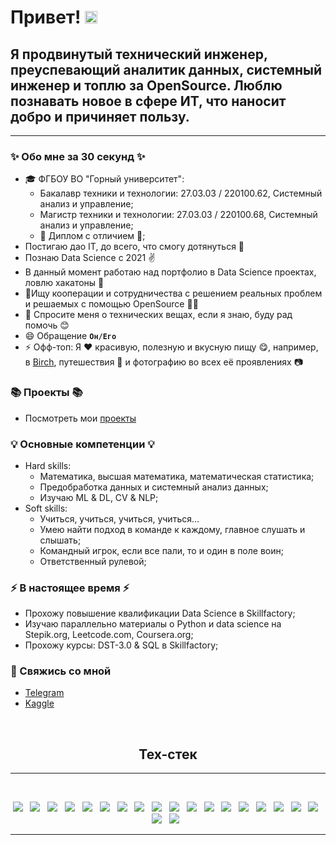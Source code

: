 # Привет! <img src="https://imgur.com/CTPzCrS.gif" height=20px width=20px>

## Я продвинутый технический инженер, преуспевающий аналитик данных, системный инженер и топлю за OpenSource. Люблю познавать новое в сфере ИТ, что наносит добро и причиняет пользу.
---

### &#10024; Обо мне за 30 секунд &#10024; 
* 🎓 ФГБОУ ВО "Горный университет":
  - Бакалавр техники и технологии: 27.03.03 / 220100.62, Системный анализ и управление;
  - Магистр техники и технологии: 27.03.03 / 220100.68, Системный анализ и управление;
  - &#128213; Диплом с отличием &#128213;;
* Постигаю дао IT, до всего, что смогу дотянуться &#129311;
* Познаю Data Science с 2021 &#9996;
* В данный момент работаю над портфолио в Data Science проектах, ловлю хакатоны &#129327;
* &#129309;Ищу кооперации и сотрудничества с решением реальных проблем и решаемых с помощью OpenSource &#129492;&#129299;
* &#128172; Спросите меня о технических вещах, если я знаю, буду рад помочь &#128522;
* &#128516; Обращение **<code>Он/Его</code>**
* &#9889; Офф-топ: Я ❤️ красивую, полезную и вкусную пищу &#128523;, например, в [Birch](https://birchrest.com/), путешествия &#128665; и фотографию во всех её проявлениях &#128247;

### &#128218; Проекты &#128218;

* Посмотреть мои [проекты](https://github.com/yaroslav-vorobyov/SF_DST)

### &#128161; Основные компетенции &#128161;
- Hard skills:
  * Математика, высшая математика, математическая статистика;
  * Предобработка данных и системный анализ данных;
  * Изучаю ML & DL, CV & NLP;
- Soft skills:
  * Учиться, учиться, учиться, учиться... 
  * Умею найти подход в команде к каждому, главное слушать и слышать;
  * Командный игрок, если все пали, то и один в поле воин;
  * Ответственный рулевой;

### &#9889; В настоящее время &#9889;
- Прохожу повышение квалификации Data Science в Skillfactory;
- Изучаю параллельно материалы о Python и data science на Stepik.org, Leetcode.com, Coursera.org;
- Прохожу курсы: DST-3.0 & SQL в Skillfactory;

### &#129309; Свяжись со мной 
- [Telegram](https://t.me/yar_tg)
- [Kaggle](https://www.kaggle.com/best1ll)

<br>

## <center> Тех-стек
---
<br>
<p align="center">
  <img src="https://img.shields.io/badge/python-3670A0?style=for-the-badge&logo=python&logoColor=ffdd54">&nbsp;&nbsp;
  <img src="https://img.shields.io/badge/c++-%2300599C.svg?style=for-the-badge&logo=c%2B%2B&logoColor=white">&nbsp;&nbsp;
  <img src="https://img.shields.io/badge/Jupyter-F37626.svg?&style=for-the-badge&logo=Jupyter&logoColor=white">&nbsp;&nbsp;
  <img src="https://img.shields.io/badge/numpy-%23013243.svg?style=for-the-badge&logo=numpy&logoColor=white">&nbsp;&nbsp; 
  <img src="https://img.shields.io/badge/pandas-%23150458.svg?style=for-the-badge&logo=pandas&logoColor=white">&nbsp;&nbsp; 
  <img src="https://img.shields.io/badge/Plotly-%233F4F75.svg?style=for-the-badge&logo=plotly&logoColor=white">&nbsp;&nbsp; 
  <img src="https://img.shields.io/badge/latex-%23008080.svg?style=for-the-badge&logo=latex&logoColor=white">&nbsp;&nbsp; 
  <img src="https://img.shields.io/badge/Markdown-000000?style=for-the-badge&logo=markdown&logoColor=white">&nbsp;&nbsp; 
  <img src="https://img.shields.io/badge/Git-F05032?style=for-the-badge&logo=git&logoColor=white">&nbsp;&nbsp;
  <img src="https://img.shields.io/badge/GitHub-100000?style=for-the-badge&logo=github&logoColor=white">&nbsp;&nbsp; 
  <img src="https://img.shields.io/badge/gitlab-%23181717.svg?style=for-the-badge&logo=gitlab&logoColor=f06611">&nbsp;&nbsp;  
  <img src="https://img.shields.io/badge/MS SQL-CC2927?style=for-the-badge&logo=microsoft sql server&logoColor=white">&nbsp;&nbsp; 
  <img src="https://img.shields.io/badge/Postgres-%23316192.svg?style=for-the-badge&logo=postgresql&logoColor=white">&nbsp;&nbsp; 
  <img src="https://img.shields.io/badge/Kaggle-035a7d?style=for-the-badge&logo=kaggle&logoColor=white" />&nbsp;&nbsp; 
  <img src="https://img.shields.io/badge/LeetCode-000000?style=for-the-badge&logo=LeetCode&logoColor=#d16c06">&nbsp;&nbsp; 
  <img src="https://img.shields.io/badge/Coursera-%230056D2.svg?style=for-the-badge&logo=Coursera&logoColor=white">&nbsp;&nbsp; 
  <img src="https://img.shields.io/badge/Visual%20Studio%20Code-0078d7.svg?style=for-the-badge&logo=visual-studio-code&logoColor=5C2D91">&nbsp;&nbsp; 
  <img src="https://img.shields.io/badge/Microsoft-0078D4?style=for-the-badge&logo=microsoft&logoColor=white">&nbsp;&nbsp;  
  <img src="https://img.shields.io/badge/Linux-FCC624?style=for-the-badge&logo=linux&logoColor=black">&nbsp;&nbsp;  
  <!-- <img src="https://img.shields.io/badge/mac%20os-000000?style=for-the-badge&logo=macos&logoColor=F0F0F0">&nbsp;&nbsp;  -->
  <img src="https://img.shields.io/badge/jira-%230A0FFF.svg?style=for-the-badge&logo=jira&logoColor=white">&nbsp;&nbsp; 
</p>

---